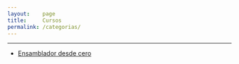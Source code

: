 ```yaml
---
layout:    page
title:     Cursos
permalink: /categorias/
---
```


----------------
  - [Ensamblador desde cero](http://poyoncio.com/2016/12/28/Indice-curso-ensamblador-desde-cero/)
